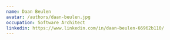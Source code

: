 ```yaml
---
name: Daan Beulen
avatar: /authors/daan-beulen.jpg
occupation: Software Architect
linkedin: https://www.linkedin.com/in/daan-beulen-66962b110/
---
```

